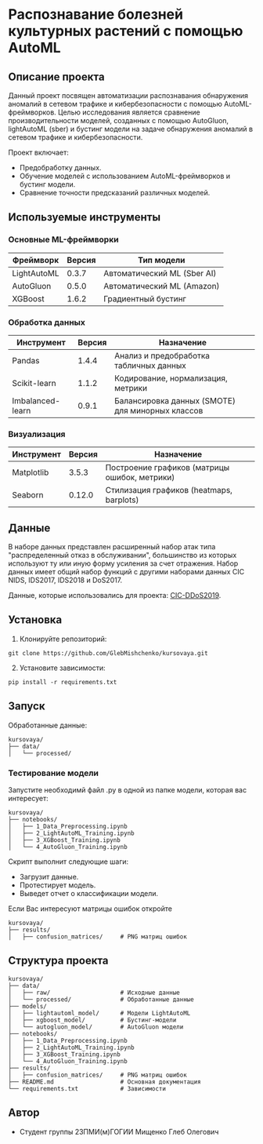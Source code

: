 # Распознавание болезней культурных растений с помощью AutoML

## Описание проекта

Данный проект посвящен автоматизации распознавания обнаружения аномалий в сетевом трафике и кибербезопасности с помощью AutoML-фреймворков. Целью исследования является сравнение производительности моделей, созданных с помощью AutoGluon, lightAutoML (sber) и бустинг модели на задаче обнаружения аномалий в сетевом трафике и кибербезопасности.

Проект включает:
* Предобработку данных.
* Обучение моделей с использованием AutoML-фреймворков и бустинг модели.
* Сравнение точности предсказаний различных моделей.

## Используемые инструменты

### Основные ML-фреймворки
| Фреймворк       | Версия  | Тип модели                     |
|-----------------|---------|--------------------------------|
| LightAutoML     | 0.3.7   | Автоматический ML (Sber AI)    |
| AutoGluon       | 0.5.0   | Автоматический ML (Amazon)     |
| XGBoost         | 1.6.2   | Градиентный бустинг            |

### Обработка данных
| Инструмент           | Версия  | Назначение                                          |
|----------------------|---------|-----------------------------------------------------|
| Pandas               | 1.4.4   | Анализ и предобработка табличных данных             |
| Scikit-learn         | 1.1.2   | Кодирование, нормализация, метрики                  |
| Imbalanced-learn     | 0.9.1   | Балансировка данных (SMOTE) для минорных классов    |

### Визуализация
| Инструмент       | Версия  | Назначение                                           |
|------------------|---------|------------------------------------------------------|
| Matplotlib       | 3.5.3   | Построение графиков (матрицы ошибок, метрики)        |
| Seaborn          | 0.12.0  | Стилизация графиков (heatmaps, barplots)             |

## Данные 

В наборе данных представлен расширенный набор атак типа "распределенный отказ в обслуживании", большинство из которых используют ту или иную форму усиления за счет отражения. Набор данных имеет общий набор функций с другими наборами данных CIC NIDS, IDS2017, IDS2018 и DoS2017.

Данные, которые использовались для проекта: [CIC-DDoS2019](https://www.kaggle.com/datasets/dhoogla/cicddos2019?select=NetBIOS-testing.parquet).

## Установка 

1. Клонируйте репозиторий: 

```
git clone https://github.com/GlebMishchenko/kursovaya.git
```

2. Установите зависимости:

```
pip install -r requirements.txt
```

## Запуск

Обработанные данные:
```
kursovaya/
├── data/
│   └── processed/
```
### Тестирование модели

Запустите  необходимй файл .py в одной из папке модели, которая вас интересует:
```
kursovaya/
├── notebooks/
│   ├── 1_Data_Preprocessing.ipynb
│   ├── 2_LightAutoML_Training.ipynb
│   ├── 3_XGBoost_Training.ipynb
│   └── 4_AutoGluon_Training.ipynb
```
Скрипт выполнит следующие шаги:

* Загрузит данные.
* Протестирует модель.
* Выведет отчет о классификации модели.

Если Вас интересуют матрицы ошибок откройте
```
kursovaya/
├── results/
│   ├── confusion_matrices/     # PNG матриц ошибок
```
## Структура проекта 
```
kursovaya/
├── data/
│   ├── raw/                    # Исходные данные
│   └── processed/              # Обработанные данные
├── models/
│   ├── lightautoml_model/      # Модели LightAutoML
│   ├── xgboost_model/          # Бустинг-модели
│   └── autogluon_model/        # AutoGluon модели
├── notebooks/
│   ├── 1_Data_Preprocessing.ipynb
│   ├── 2_LightAutoML_Training.ipynb
│   ├── 3_XGBoost_Training.ipynb
│   └── 4_AutoGluon_Training.ipynb
├── results/
│   ├── confusion_matrices/     # PNG матриц ошибок
├── README.md                   # Основная документация
└── requirements.txt            # Зависимости
```

## Автор

* Студент группы 23ПМИ(м)ГОГИИ Мищенко Глеб Олегович
